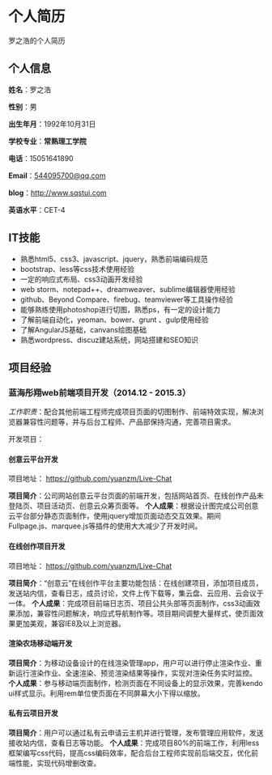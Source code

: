 个人简历
======================
罗之浩的个人简历

## 个人信息

**姓名**：罗之浩

**性别**：男

**出生年月**：1992年10月31日

**学校专业**：**常熟理工学院**

**电话**：15051641890

**Email**：544095700@qq.com

**blog**：http://www.sqstui.com

**英语水平**：CET-4

## IT技能

* 熟悉html5、css3、javascript、jquery，熟悉前端编码规范
* bootstrap、less等css技术使用经验
* 一定的响应式布局、css3动画开发经验
* web storm、notepad++、dreamweaver、sublime编辑器使用经验
* github、Beyond Compare、firebug、teamviewer等工具操作经验
* 能够熟练使用photoshop进行切图，熟悉ps，有一定的设计能力
* 了解前端自动化，yeoman、bower、grunt 、gulp使用经验
* 了解AngularJS基础，canvans绘图基础 
* 熟悉wordpress、discuz建站系统，网站搭建和SEO知识


## 项目经验

### 蓝海彤翔web前端项目开发（2014.12 - 2015.3）
*工作职责*：配合其他前端工程师完成项目页面的切图制作、前端特效实现，解决浏览器兼容性问题等，并与后台工程师、产品部保持沟通，完善项目需求。

开发项目：

#### 创意云平台开发
项目地址： https://github.com/yuanzm/Live-Chat

**项目简介**：公司网站创意云平台页面的前端开发，包括网站首页、在线创作产品未登陆页、项目活动页、创意云众筹页面等。
**个人成果**：根据设计图完成公司创意云平台部分静态页面制作，使用jquery增加页面动态交互效果。期间Fullpage.js、marquee.js等插件的使用大大减少了开发时间。

#### 在线创作项目开发
项目地址： https://github.com/yuanzm/Live-Chat

**项目简介**：“创意云”在线创作平台主要功能包括：在线创建项目，添加项目成员，发送站内信，查看日志，成员讨论，文件上传下载等，集云盘、云应用、云会议于一体。
**个人成果**：完成项目前端日志页、项目公共头部等页面制作，css3动画效果添加，兼容性问题解决，响应式导航制作等。项目期间调整大量样式，使页面效果更加美观，兼容IE8及以上浏览器。

#### 渲染农场移动端开发

**项目简介**：为移动设备设计的在线渲染管理app，用户可以进行停止渲染作业、重新运行渲染作业、全速渲染、预览渲染结果等操作，实现对渲染任务实时监控。
**个人成果**：参与移动端页面制作，检测页面在不同设备上的显示效果，完善kendo ui样式显示。利用rem单位使页面在不同屏幕大小下得以缩放。

#### 私有云项目开发

**项目简介**：用户可以通过私有云申请云主机并进行管理，发布管理应用软件，发送接收站内信，查看日志等功能。
**个人成果**：完成项目80%的前端工作，利用less框架编写css代码，提高css编码效率，配合后台工程师实现前后端交互，优化前端性能，实现代码增删改查。

